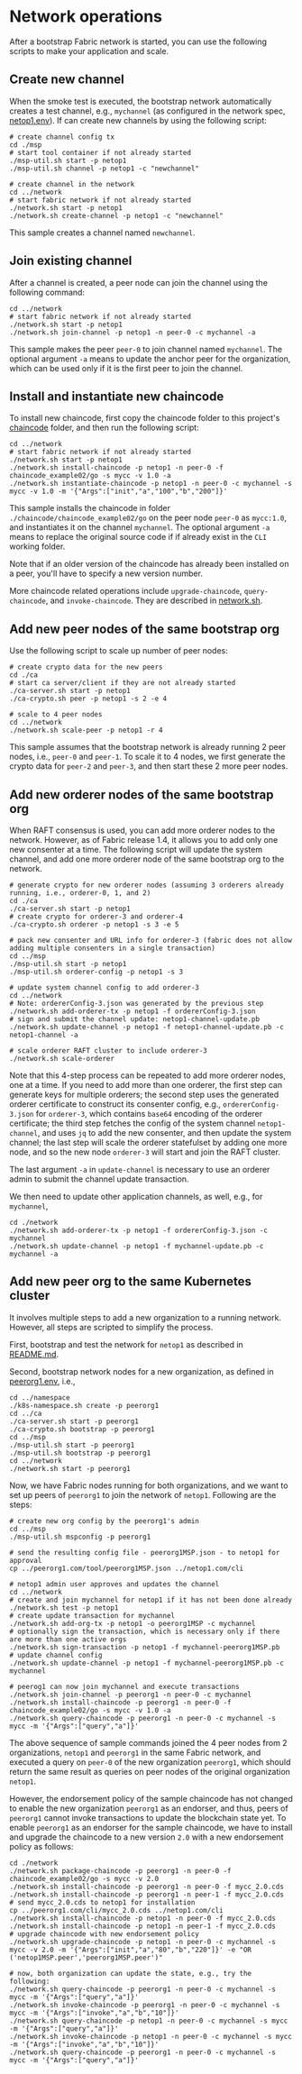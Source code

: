 # Network operations
After a bootstrap Fabric network is started, you can use the following scripts to make your application and scale.

## Create new channel
When the smoke test is executed, the bootstrap network automatically creates a test channel, e.g., `mychannel` (as configured in the network spec, [netop1.env](./config/netop1.env)).  If can create new channels by using the following script:
```
# create channel config tx
cd ./msp
# start tool container if not already started
./msp-util.sh start -p netop1
./msp-util.sh channel -p netop1 -c "newchannel"

# create channel in the network
cd ../network
# start fabric network if not already started
./network.sh start -p netop1
./network.sh create-channel -p netop1 -c "newchannel"
```
This sample creates a channel named `newchannel`.

## Join existing channel
After a channel is created, a peer node can join the channel using the following command:
```
cd ../network
# start fabric network if not already started
./network.sh start -p netop1
./network.sh join-channel -p netop1 -n peer-0 -c mychannel -a
```
This sample makes the peer `peer-0` to join channel named `mychannel`. The optional argument `-a` means to update the anchor peer for the organization, which can be used only if it is the first peer to join the channel.

## Install and instantiate new chaincode
To install new chaincode, first copy the chaincode folder to this project's [chaincode](./chaincode) folder, and then run the following script:
```
cd ../network
# start fabric network if not already started
./network.sh start -p netop1
./network.sh install-chaincode -p netop1 -n peer-0 -f chaincode_example02/go -s mycc -v 1.0 -a
./network.sh instantiate-chaincode -p netop1 -n peer-0 -c mychannel -s mycc -v 1.0 -m '{"Args":["init","a","100","b","200"]}'
```
This sample installs the chaincode in folder `./chaincode/chaincode_example02/go` on the peer node `peer-0` as `mycc:1.0`, and instantiates it on the channel `mychannel`.  The optional argument `-a` means to replace the original source code if if already exist in the `CLI` working folder.

Note that if an older version of the chaincode has already been installed on a peer, you'll have to specify a new version number.

More chaincode related operations include `upgrade-chaincode`, `query-chaincode`, and `invoke-chaincode`.  They are described in [network.sh](./network/README.md).

## Add new peer nodes of the same bootstrap org
Use the following script to scale up number of peer nodes:
```
# create crypto data for the new peers
cd ./ca
# start ca server/client if they are not already started
./ca-server.sh start -p netop1
./ca-crypto.sh peer -p netop1 -s 2 -e 4

# scale to 4 peer nodes
cd ../network
./network.sh scale-peer -p netop1 -r 4
```
This sample assumes that the bootstrap network is already running 2 peer nodes, i.e., `peer-0` and `peer-1`. To scale it to 4 nodes, we first generate the crypto data for `peer-2` and `peer-3`, and then start these 2 more peer nodes.

## Add new orderer nodes of the same bootstrap org
When RAFT consensus is used, you can add more orderer nodes to the network. However, as of Fabric release 1.4, it allows you to add only one new consenter at a time. The following script will update the system channel, and add one more orderer node of the same bootstrap org to the network.
```
# generate crypto for new orderer nodes (assuming 3 orderers already running, i.e., orderer-0, 1, and 2)
cd ./ca
./ca-server.sh start -p netop1
# create crypto for orderer-3 and orderer-4
./ca-crypto.sh orderer -p netop1 -s 3 -e 5

# pack new consenter and URL info for orderer-3 (fabric does not allow adding multiple consenters in a single transaction)
cd ../msp
./msp-util.sh start -p netop1
./msp-util.sh orderer-config -p netop1 -s 3

# update system channel config to add orderer-3
cd ../network
# Note: ordererConfig-3.json was generated by the previous step
./network.sh add-orderer-tx -p netop1 -f ordererConfig-3.json
# sign and submit the channel update: netop1-channel-update.pb
./network.sh update-channel -p netop1 -f netop1-channel-update.pb -c netop1-channel -a

# scale orderer RAFT cluster to include orderer-3
./network.sh scale-orderer
```
Note that this 4-step process can be repeated to add more orderer nodes, one at a time. If you need to add more than one orderer, the first step can generate keys for multiple orderers; the second step uses the generated orderer certificate to construct its consenter config, e.g., `ordererConfig-3.json` for `orderer-3`, which contains `base64` encoding of the orderer certificate; the third step fetches the config of the system channel `netop1-channel`, and uses `jq` to add the new consenter, and then update the system channel; the last step will scale the orderer statefulset by adding one more node, and so the new node `orderer-3` will start and join the RAFT cluster.

The last argument `-a` in `update-channel` is necessary to use an orderer admin to submit the channel update transaction. 

We then need to update other application channels, as well, e.g., for `mychannel`,
```
cd ./network
./network.sh add-orderer-tx -p netop1 -f ordererConfig-3.json -c mychannel
./network.sh update-channel -p netop1 -f mychannel-update.pb -c mychannel -a
```

## Add new peer org to the same Kubernetes cluster
It involves multiple steps to add a new organization to a running network.  However, all steps are scripted to simplify the process.

First, bootstrap and test the network for `netop1` as described in [README.md](./README.md).

Second, bootstrap network nodes for a new organization, as defined in [peerorg1.env](./config/peerorg1.env), i.e.,
```
cd ../namespace
./k8s-namespace.sh create -p peerorg1
cd ../ca
./ca-server.sh start -p peerorg1
./ca-crypto.sh bootstrap -p peerorg1
cd ../msp
./msp-util.sh start -p peerorg1
./msp-util.sh bootstrap -p peerorg1
cd ../network
./network.sh start -p peerorg1
```

Now, we have Fabric nodes running for both organizations, and we want to set up peers of `peerorg1` to join the network of `netop1`.  Following are the steps:
```
# create new org config by the peerorg1's admin
cd ../msp
./msp-util.sh mspconfig -p peerorg1

# send the resulting config file - peerorg1MSP.json - to netop1 for approval
cp ../peerorg1.com/tool/peerorg1MSP.json ../netop1.com/cli

# netop1 admin user approves and updates the channel
cd ../network
# create and join mychannel for netop1 if it has not been done already
./network.sh test -p netop1
# create update transaction for mychannel
./network.sh add-org-tx -p netop1 -o peerorg1MSP -c mychannel
# optionally sign the transaction, which is necessary only if there are more than one active orgs
./network.sh sign-transaction -p netop1 -f mychannel-peerorg1MSP.pb
# update channel config
./network.sh update-channel -p netop1 -f mychannel-peerorg1MSP.pb -c mychannel

# peerog1 can now join mychannel and execute transactions
./network.sh join-channel -p peerorg1 -n peer-0 -c mychannel
./network.sh install-chaincode -p peerorg1 -n peer-0 -f chaincode_example02/go -s mycc -v 1.0 -a
./network.sh query-chaincode -p peerorg1 -n peer-0 -c mychannel -s mycc -m '{"Args":["query","a"]}'
```
The above sequence of sample commands joined the 4 peer nodes from 2 organizations, `netop1` and `peerorg1` in the same Fabric network, and executed a query on `peer-0` of the new organization `peerorg1`, which should return the same result as queries on peer nodes of the original organization `netop1`.

However, the endorsement policy of the sample chaincode has not changed to enable the new organization `peerorg1` as an endorser, and thus, peers of `peerorg1` cannot invoke transactions to update the blockchain state yet.  To enable `peerorg1` as an endorser for the sample chaincode, we have to install and upgrade the chaincode to a new version `2.0` with a new endorsement policy as follows:
```
cd ./network
./network.sh package-chaincode -p peerorg1 -n peer-0 -f chaincode_example02/go -s mycc -v 2.0
./network.sh install-chaincode -p peerorg1 -n peer-0 -f mycc_2.0.cds
./network.sh install-chaincode -p peerorg1 -n peer-1 -f mycc_2.0.cds
# send mycc_2.0.cds to netop1 for installation
cp ../peerorg1.com/cli/mycc_2.0.cds ../netop1.com/cli
./network.sh install-chaincode -p netop1 -n peer-0 -f mycc_2.0.cds
./network.sh install-chaincode -p netop1 -n peer-1 -f mycc_2.0.cds
# upgrade chaincode with new endorsement policy
./network.sh upgrade-chaincode -p netop1 -n peer-0 -c mychannel -s mycc -v 2.0 -m '{"Args":["init","a","80","b","220"]}' -e "OR ('netop1MSP.peer','peerorg1MSP.peer')"

# now, both organization can update the state, e.g., try the following:
./network.sh query-chaincode -p peerorg1 -n peer-0 -c mychannel -s mycc -m '{"Args":["query","a"]}'
./network.sh invoke-chaincode -p peerorg1 -n peer-0 -c mychannel -s mycc -m '{"Args":["invoke","a","b","10"]}'
./network.sh query-chaincode -p netop1 -n peer-0 -c mychannel -s mycc -m '{"Args":["query","a"]}'
./network.sh invoke-chaincode -p netop1 -n peer-0 -c mychannel -s mycc -m '{"Args":["invoke","a","b","10"]}'
./network.sh query-chaincode -p peerorg1 -n peer-0 -c mychannel -s mycc -m '{"Args":["query","a"]}'
```